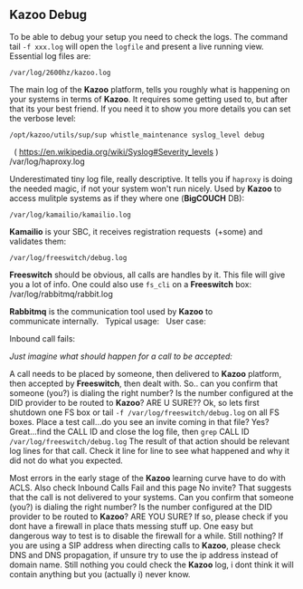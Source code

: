 ## Kazoo Debug



To be able to debug your setup you need to check the logs. The command tail `-f xxx.log` will open the `logfile` and present a live 
running view.
 
Essential log files are:

    /var/log/2600hz/kazoo.log

The main log of the **Kazoo** platform, tells you roughly what is happening on your systems in terms of **Kazoo**. It requires some getting used to, but after that its your best friend. If you need it to show you more details you can set the verbose level: 
    
    /opt/kazoo/utils/sup/sup whistle_maintenance syslog_level debug
    (
    https://en.wikipedia.org/wiki/Syslog#Severity_levels
    )
    /var/log/haproxy.log
    
Underestimated tiny log file, really descriptive. It tells you if `haproxy` is doing the needed magic, if not your system won't run nicely. Used by **Kazoo** to access mulitple systems as if they where one (**BigCOUCH** DB):

    /var/log/kamailio/kamailio.log
    

**Kamailio** is your SBC, it receives registration requests  (+some) and validates them:

    /var/log/freeswitch/debug.log


**Freeswitch** should be obvious, all calls are handles by it. This file will give you a lot of info. One could also use `fs_cli` on a **Freeswitch** box: 
 
    /var/log/rabbitmq/rabbit.log

**Rabbitmq** is the communication tool used by **Kazoo** to communicate internally.
 
Typical usage:
 
User case: 

Inbound call fails:


*Just imagine what should happen for a call to be accepted:*

A call needs to be placed by someone, then delivered to **Kazoo** platform, then accepted by **Freeswitch**, then dealt with.
So.. can you confirm that someone (you?) is dialing the right number? Is the number configured at the DID provider to be routed to **Kazoo**? ARE U SURE?? Ok, so lets first shutdown one FS box or tail `-f /var/log/freeswitch/debug.log` on all FS boxes.
Place a test call...do you see an invite coming in that file? Yes? Great...find the CALL ID and close the log file, then `grep` CALL ID `/var/log/freeswitch/debug.log` The result of that action should be relevant log lines for that call. Check it line for line to see what happened and why it did not do what you expected.

Most errors in the early stage of the **Kazoo** learning curve have to do with ACLS. Also check Inbound Calls Fail and this page
No invite? That suggests that the call is not delivered to your systems. Can you confirm that someone (you?) is dialing the right number? Is the number configured at the DID provider to be routed to **Kazoo**? ARE YOU SURE? If so, please check if you dont have a firewall in place thats messing stuff up. One easy but dangerous way to test is to disable the firewall for a while. Still nothing? If you are using a SIP address when directing calls to **Kazoo**, please check DNS and DNS propagation, if unsure try to use the ip address instead of domain name. Still nothing you could check the **Kazoo** log, i dont think it will contain anything but you (actually i) never know.
 
 
 
 
 
 
 
